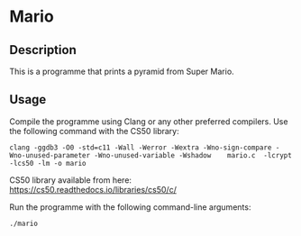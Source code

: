 # Mario

## Description

This is a programme that prints a pyramid from Super Mario.

## Usage

Compile the programme using Clang or any other preferred compilers. Use the following command with the CS50 library:

```
clang -ggdb3 -O0 -std=c11 -Wall -Werror -Wextra -Wno-sign-compare -Wno-unused-parameter -Wno-unused-variable -Wshadow    mario.c  -lcrypt -lcs50 -lm -o mario
```

CS50 library available from here: https://cs50.readthedocs.io/libraries/cs50/c/

Run the programme with the following command-line arguments:

```
./mario
```
